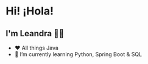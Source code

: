 # Hi! ¡Hola!
## I'm Leandra 👋🏾

- ❤️ All things Java
- 🌱 I’m currently learning Python, Spring Boot & SQL

<!--
**palesun/palesun** is a ✨ _special_ ✨ repository because its `README.md` (this file) appears on your GitHub profile.

Here are some ideas to get you started:

- 🔭 I’m currently working on ...
 
-->
